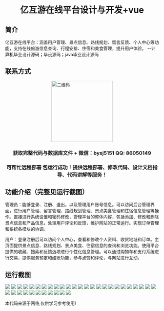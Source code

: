 <p><h1 align="center">亿互游在线平台设计与开发+vue</h1></p>

## 简介
亿互游在线平台：涵盖用户管理、景点信息、路线规划、留言反馈、个人中心等功能，支持在线旅游信息查询、行程安排、住宿和美食管理，提升用户体验。    --计算机毕业设计源码；毕设源码；java毕业设计源码


## 联系方式
<img src="https://bs-1329754181.cos.ap-shanghai.myqcloud.com/wx.jpg" alt="二维码" style="display: block; margin: 0 auto;" width="200px">
<p><h3 align="center">获取完整代码与数据库文件 + 微信：bysj5151 QQ: 86050149</h3></p>
<p><h3 align="center">可帮忙远程部署 包运行成功！提供远程部署、修改代码、设计文档指导、代码讲解等服务！</h3></p>

## 功能介绍（完整见运行截图）
管理员：能够登录、注册、退出，以及管理用户账号信息。可以访问后台管理界面，进行用户管理、留言管理、路线规划管理、景点美食管理和住宿信息管理等操作。直接进行系统设置和密码修改，管理平台的整体内容，包括添加、修改和删除景点信息和产品信息，处理用户评论和反馈，维护网站的正常运行。实现订单管理和系统各模块的协调。

用户：登录注册后可以访问个人中心，查看和修改个人资料、收货地址和订单。主页面提供景点信息、路线规划、景点美食、住宿信息的查询和浏览功能。使用平台提供的收藏、搜索和反馈选项进行个性化信息管理。可以通过购物车和支付系统进行交易，提供服务预定和结账功能，参与点赞和评论，与网站进行互动。


## 运行截图
![](https://bs-1329754181.cos.ap-shanghai.myqcloud.com/ssm/BillionOnlineGamingPlatform/img/001.jpg)
![](https://bs-1329754181.cos.ap-shanghai.myqcloud.com/ssm/BillionOnlineGamingPlatform/img/002.jpg)
![](https://bs-1329754181.cos.ap-shanghai.myqcloud.com/ssm/BillionOnlineGamingPlatform/img/003.jpg)
![](https://bs-1329754181.cos.ap-shanghai.myqcloud.com/ssm/BillionOnlineGamingPlatform/img/004.jpg)
![](https://bs-1329754181.cos.ap-shanghai.myqcloud.com/ssm/BillionOnlineGamingPlatform/img/005.jpg)
![](https://bs-1329754181.cos.ap-shanghai.myqcloud.com/ssm/BillionOnlineGamingPlatform/img/006.jpg)
![](https://bs-1329754181.cos.ap-shanghai.myqcloud.com/ssm/BillionOnlineGamingPlatform/img/007.jpg)
![](https://bs-1329754181.cos.ap-shanghai.myqcloud.com/ssm/BillionOnlineGamingPlatform/img/008.jpg)
![](https://bs-1329754181.cos.ap-shanghai.myqcloud.com/ssm/BillionOnlineGamingPlatform/img/009.jpg)
![](https://bs-1329754181.cos.ap-shanghai.myqcloud.com/ssm/BillionOnlineGamingPlatform/img/010.jpg)
![](https://bs-1329754181.cos.ap-shanghai.myqcloud.com/ssm/BillionOnlineGamingPlatform/img/011.jpg)
![](https://bs-1329754181.cos.ap-shanghai.myqcloud.com/ssm/BillionOnlineGamingPlatform/img/012.jpg)
![](https://bs-1329754181.cos.ap-shanghai.myqcloud.com/ssm/BillionOnlineGamingPlatform/img/013.jpg)
![](https://bs-1329754181.cos.ap-shanghai.myqcloud.com/ssm/BillionOnlineGamingPlatform/img/014.jpg)
![](https://bs-1329754181.cos.ap-shanghai.myqcloud.com/ssm/BillionOnlineGamingPlatform/img/015.jpg)
![](https://bs-1329754181.cos.ap-shanghai.myqcloud.com/ssm/BillionOnlineGamingPlatform/img/016.jpg)
![](https://bs-1329754181.cos.ap-shanghai.myqcloud.com/ssm/BillionOnlineGamingPlatform/img/017.jpg)
![](https://bs-1329754181.cos.ap-shanghai.myqcloud.com/ssm/BillionOnlineGamingPlatform/img/018.jpg)
![](https://bs-1329754181.cos.ap-shanghai.myqcloud.com/ssm/BillionOnlineGamingPlatform/img/019.jpg)
![](https://bs-1329754181.cos.ap-shanghai.myqcloud.com/ssm/BillionOnlineGamingPlatform/img/020.jpg)
![](https://bs-1329754181.cos.ap-shanghai.myqcloud.com/ssm/BillionOnlineGamingPlatform/img/021.jpg)
![](https://bs-1329754181.cos.ap-shanghai.myqcloud.com/ssm/BillionOnlineGamingPlatform/img/022.jpg)
![](https://bs-1329754181.cos.ap-shanghai.myqcloud.com/ssm/BillionOnlineGamingPlatform/img/023.jpg)
![](https://bs-1329754181.cos.ap-shanghai.myqcloud.com/ssm/BillionOnlineGamingPlatform/img/024.jpg)
![](https://bs-1329754181.cos.ap-shanghai.myqcloud.com/ssm/BillionOnlineGamingPlatform/img/025.jpg)
![](https://bs-1329754181.cos.ap-shanghai.myqcloud.com/ssm/BillionOnlineGamingPlatform/img/026.jpg)
![](https://bs-1329754181.cos.ap-shanghai.myqcloud.com/ssm/BillionOnlineGamingPlatform/img/027.jpg)
![](https://bs-1329754181.cos.ap-shanghai.myqcloud.com/ssm/BillionOnlineGamingPlatform/img/028.jpg)
![](https://bs-1329754181.cos.ap-shanghai.myqcloud.com/ssm/BillionOnlineGamingPlatform/img/029.jpg)
![](https://bs-1329754181.cos.ap-shanghai.myqcloud.com/ssm/BillionOnlineGamingPlatform/img/030.jpg)
![](https://bs-1329754181.cos.ap-shanghai.myqcloud.com/ssm/BillionOnlineGamingPlatform/img/031.jpg)
![](https://bs-1329754181.cos.ap-shanghai.myqcloud.com/ssm/BillionOnlineGamingPlatform/img/032.jpg)
![](https://bs-1329754181.cos.ap-shanghai.myqcloud.com/ssm/BillionOnlineGamingPlatform/img/033.jpg)
![](https://bs-1329754181.cos.ap-shanghai.myqcloud.com/ssm/BillionOnlineGamingPlatform/img/034.jpg)
![](https://bs-1329754181.cos.ap-shanghai.myqcloud.com/ssm/BillionOnlineGamingPlatform/img/035.jpg)
![](https://bs-1329754181.cos.ap-shanghai.myqcloud.com/ssm/BillionOnlineGamingPlatform/img/036.jpg)

<p>本代码来源于网络,仅供学习参考使用!</p>
